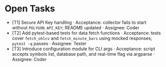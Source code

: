 # Open Tasks

- [T1] Secure API Key handling · Acceptance: collector fails to start without `POLYGON_API_KEY`; README updated · Assignee: Coder
- [T2] Add pytest-based tests for data fetch functions · Acceptance: tests cover `fetch_ohlcv` and `fetch_minute_bars` using mocked responses; `pytest -q` passes · Assignee: Tester
- [T3] Introduce configuration module for CLI args · Acceptance: script accepts symbols list, database path, and real-time flag via argparse · Assignee: Coder
